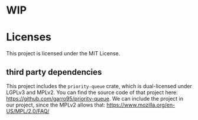 # WIP

# Licenses

This project is licensed under the MIT License.

## third party dependencies

This project includes the `priority-queue` crate, which is dual-licensed under LGPLv3 and MPLv2.
You can find the source code of that project here: <https://github.com/garro95/priority-queue>.
We can include the project in our project, since the MPLv2 allows that: <https://www.mozilla.org/en-US/MPL/2.0/FAQ/>
